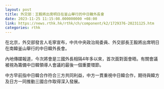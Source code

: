 ```yaml
---
layout: post
title: 外交部：王毅將出席明日在釜山舉行的中日韓外長會
date: 2023-11-25 11:15:08.000000000 +08:00
link: https://news.rthk.hk/rthk/ch/component/k2/1729376-20231125.htm
categories: rthk
---
```


在北京，外交部發言人毛寧宣布，中共中央政治局委員、外交部長王毅將出席明日在南韓釜山舉行的中日韓外長會。

內地傳媒報道，今次將會是三國外長相隔4年多以來，首次面對面會晤。有關會議被視為籌備中日韓領導人會議的最後一個重要環節。

中方早前指中日韓合作符合三方共同利益，中方一貫重視中日韓合作，期待與韓方及日方一同推動三國合作取得深入發展。
